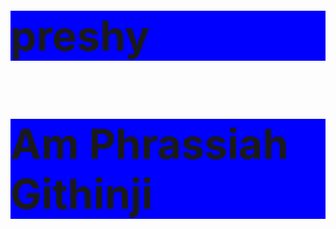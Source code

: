 # preshy
<html>
  <head>
  <title>
    My details
  </title>
  </head>
  <body>
    <h1>Am Phrassiah Githinji</h1>
    <style>
      h1{
        font-size:66px;
        background:blue;
    </style>
  </body>
</html>
